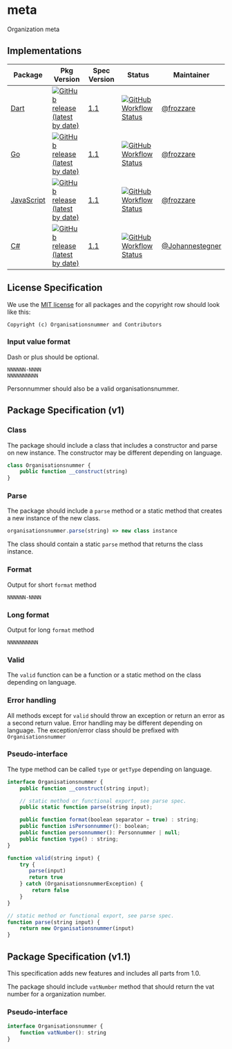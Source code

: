 # meta

Organization meta

## Implementations

| Package | Pkg Version | Spec Version | Status | Maintainer |
|---|---|---|---|---|
| [Dart](https://github.com/organisationsnummer/dart) | [![GitHub release (latest by date)](https://img.shields.io/github/v/release/organisationsnummer/dart?style=flat-square)](https://github.com/organisationsnummer/dart) | [1.1](https://github.com/organisationsnummer/meta/#package-specification-v11) | [![GitHub Workflow Status](https://img.shields.io/github/workflow/status/organisationsnummer/dart/test?style=flat-square)](https://github.com/organisationsnummer/dart/actions) | [@frozzare](https://github.com/frozzare)
| [Go](https://github.com/organisationsnummer/go) | [![GitHub release (latest by date)](https://img.shields.io/github/v/release/organisationsnummer/go?style=flat-square)](https://github.com/organisationsnummer/go) | [1.1](https://github.com/organisationsnummer/meta/#package-specification-v11) | [![GitHub Workflow Status](https://img.shields.io/github/workflow/status/organisationsnummer/go/test?style=flat-square)](https://github.com/organisationsnummer/go/actions) | [@frozzare](https://github.com/frozzare)
| [JavaScript](https://github.com/organisationsnummer/js) | [![GitHub release (latest by date)](https://img.shields.io/github/v/release/organisationsnummer/js?style=flat-square)](https://github.com/organisationsnummer/js) | [1.1](https://github.com/personnummer/meta/#package-specification-v11) | [![GitHub Workflow Status](https://img.shields.io/github/workflow/status/organisationsnummer/js/build?style=flat-square)](https://github.com/personnummer/js/actions) | [@frozzare](https://github.com/frozzare)
| [C#](https://github.com/organisationsnummer/csharp) | [![GitHub release (latest by date)](https://img.shields.io/github/v/release/organisationsnummer/csharp?style=flat-square)](https://github.com/organisationsnummer/csharp) | [1.1](https://github.com/personnummer/meta/#package-specification-v11) | [![GitHub Workflow Status](https://img.shields.io/github/workflow/status/organisationsnummer/csharp/Release?style=flat-square)](https://github.com/personnummer/csharp/actions) | [@Johannestegner](https://github.com/Johannestegner)


## License Specification

We use the [MIT license](https://opensource.org/licenses/MIT) for all packages and the copyright row should look like this:

```
Copyright (c) Organisationsnummer and Contributors
```

### Input value format

Dash or plus should be optional.

```
NNNNNN-NNNN
NNNNNNNNNN
```

Personnummer should also be a valid organisationsnummer.

## Package Specification (v1)

### Class

The package should include a class that includes a constructor and parse on new instance. The constructor may be different depending on language.

```js
class Organisationsnummer {
    public function __construct(string)
}
```

### Parse

The package should include a `parse` method or a static method that creates a new instance of the new class.

```js
organisationsnummer.parse(string) => new class instance
```

The class should contain a static `parse` method that returns the class instance.

### Format

Output for short `format` method

```
NNNNNN-NNNN
```

### Long format

Output for long `format` method

```
NNNNNNNNNN
```

### Valid

The `valid` function can be a function or a static method on the class depending on language.

### Error handling

All methods except for `valid` should throw an exception or return an error as a second return value. Error handling may be different depending on language. The exception/error class should be prefixed with `Organisationsnummer`

### Pseudo-interface

The type method can be called `type` or `getType` depending on language.

```js
interface Organisationsnummer {
    public function __construct(string input);

    // static method or functional export, see parse spec.
    public static function parse(string input);

    public function format(boolean separator = true) : string;
    public function isPersonnummer(): boolean;
    public function personnummer(): Personnummer | null;
    public function type() : string;
}

function valid(string input) {
    try {
       parse(input)
       return true
    } catch (OrganisationsnummerException) {
        return false
    }
}

// static method or functional export, see parse spec.
function parse(string input) {
    return new Organisationsnummer(input)
}
```

## Package Specification (v1.1)

This specification adds new features and includes all parts from 1.0.

The package should include `vatNumber` method that should return the vat number for a organization number.

### Pseudo-interface

```js
interface Organisationsnummer {
    function vatNumber(): string
}
